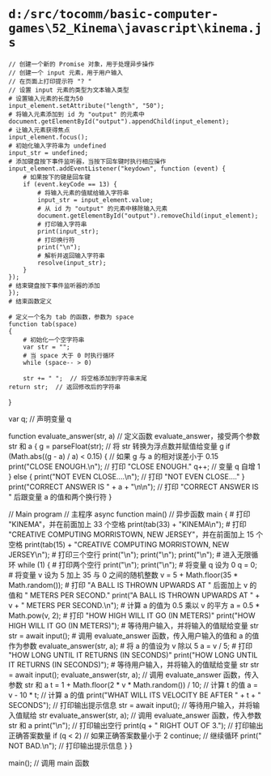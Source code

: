 # `d:/src/tocomm/basic-computer-games\52_Kinema\javascript\kinema.js`

```
// 创建一个新的 Promise 对象，用于处理异步操作
// 创建一个 input 元素，用于用户输入
// 在页面上打印提示符 "? "
// 设置 input 元素的类型为文本输入类型
# 设置输入元素的长度为50
input_element.setAttribute("length", "50");
# 将输入元素添加到 id 为 "output" 的元素中
document.getElementById("output").appendChild(input_element);
# 让输入元素获得焦点
input_element.focus();
# 初始化输入字符串为 undefined
input_str = undefined;
# 添加键盘按下事件监听器，当按下回车键时执行相应操作
input_element.addEventListener("keydown", function (event) {
    # 如果按下的键是回车键
    if (event.keyCode == 13) {
        # 将输入元素的值赋给输入字符串
        input_str = input_element.value;
        # 从 id 为 "output" 的元素中移除输入元素
        document.getElementById("output").removeChild(input_element);
        # 打印输入字符串
        print(input_str);
        # 打印换行符
        print("\n");
        # 解析并返回输入字符串
        resolve(input_str);
    }
});
# 结束键盘按下事件监听器的添加
});
# 结束函数定义

# 定义一个名为 tab 的函数，参数为 space
function tab(space)
{
    # 初始化一个空字符串
    var str = "";
    # 当 space 大于 0 时执行循环
    while (space-- > 0)
```
        str += " ";  // 将空格添加到字符串末尾
    return str;  // 返回修改后的字符串
}

var q;  // 声明变量 q

function evaluate_answer(str, a)  // 定义函数 evaluate_answer，接受两个参数 str 和 a
{
    g = parseFloat(str);  // 将 str 转换为浮点数并赋值给变量 g
    if (Math.abs((g - a) / a) < 0.15) {  // 如果 g 与 a 的相对误差小于 0.15
        print("CLOSE ENOUGH.\n");  // 打印 "CLOSE ENOUGH."
        q++;  // 变量 q 自增 1
    } else {
        print("NOT EVEN CLOSE....\n");  // 打印 "NOT EVEN CLOSE...."
    }
    print("CORRECT ANSWER IS " + a + "\n\n");  // 打印 "CORRECT ANSWER IS " 后跟变量 a 的值和两个换行符
}

// Main program  // 主程序
async function main()  // 异步函数 main
    {
        # 打印 "KINEMA"，并在前面加上 33 个空格
        print(tab(33) + "KINEMA\n");
        # 打印 "CREATIVE COMPUTING  MORRISTOWN, NEW JERSEY"，并在前面加上 15 个空格
        print(tab(15) + "CREATIVE COMPUTING  MORRISTOWN, NEW JERSEY\n");
        # 打印三个空行
        print("\n");
        print("\n");
        print("\n");
        # 进入无限循环
        while (1) {
            # 打印两个空行
            print("\n");
            print("\n");
            # 将变量 q 设为 0
            q = 0;
            # 将变量 v 设为 5 加上 35 与 0 之间的随机整数
            v = 5 + Math.floor(35 * Math.random());
            # 打印 "A BALL IS THROWN UPWARDS AT " 后面加上 v 的值和 " METERS PER SECOND."
            print("A BALL IS THROWN UPWARDS AT " + v + " METERS PER SECOND.\n");
            # 计算 a 的值为 0.5 乘以 v 的平方
            a = 0.5 * Math.pow(v, 2);
            # 打印 "HOW HIGH WILL IT GO (IN METERS)"
            print("HOW HIGH WILL IT GO (IN METERS)");
            # 等待用户输入，并将输入的值赋给变量 str
            str = await input();
            # 调用 evaluate_answer 函数，传入用户输入的值和 a 的值作为参数
            evaluate_answer(str, a);
            # 将 a 的值设为 v 除以 5
            a = v / 5;
            # 打印 "HOW LONG UNTIL IT RETURNS (IN SECONDS)"
            print("HOW LONG UNTIL IT RETURNS (IN SECONDS)");
            # 等待用户输入，并将输入的值赋给变量 str
            str = await input();
        evaluate_answer(str, a); // 调用 evaluate_answer 函数，传入参数 str 和 a
        t = 1 + Math.floor(2 * v * Math.random()) / 10; // 计算 t 的值
        a = v - 10 * t; // 计算 a 的值
        print("WHAT WILL ITS VELOCITY BE AFTER " + t + " SECONDS"); // 打印输出提示信息
        str = await input(); // 等待用户输入，并将输入值赋给 str
        evaluate_answer(str, a); // 调用 evaluate_answer 函数，传入参数 str 和 a
        print("\n"); // 打印输出空行
        print(q + " RIGHT OUT OF 3."); // 打印输出正确答案数量
        if (q < 2) // 如果正确答案数量小于 2
            continue; // 继续循环
        print("  NOT BAD.\n"); // 打印输出提示信息
    }
}

main(); // 调用 main 函数
```